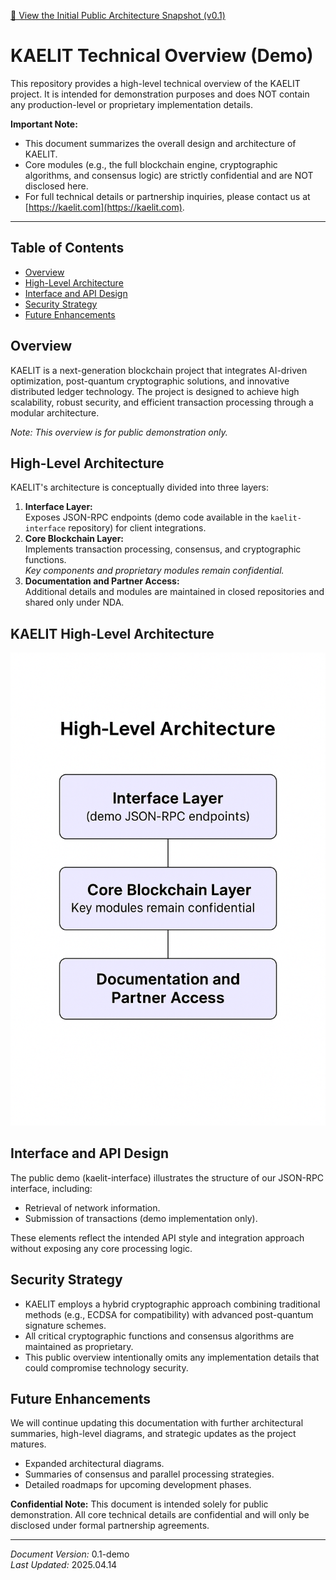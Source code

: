 [📌 View the Initial Public Architecture Snapshot (v0.1)](https://github.com/kaelitcom/kaelit-research/releases/tag/v0.1)

# KAELIT Technical Overview (Demo)

This repository provides a high-level technical overview of the KAELIT project.
It is intended for demonstration purposes and does NOT contain any production-level or proprietary implementation details.

**Important Note:**
- This document summarizes the overall design and architecture of KAELIT.
- Core modules (e.g., the full blockchain engine, cryptographic algorithms, and consensus logic) are strictly confidential and are NOT disclosed here.
- For full technical details or partnership inquiries, please contact us at [https://kaelit.com](https://kaelit.com).

---

## Table of Contents
- [Overview](#overview)
- [High-Level Architecture](#high-level-architecture)
- [Interface and API Design](#interface-and-api-design)
- [Security Strategy](#security-strategy)
- [Future Enhancements](#future-enhancements)

## Overview
KAELIT is a next-generation blockchain project that integrates AI-driven optimization, post-quantum cryptographic solutions, and innovative distributed ledger technology. The project is designed to achieve high scalability, robust security, and efficient transaction processing through a modular architecture.

*Note: This overview is for public demonstration only.*

## High-Level Architecture
KAELIT's architecture is conceptually divided into three layers:
1. **Interface Layer:**  
   Exposes JSON-RPC endpoints (demo code available in the `kaelit-interface` repository) for client integrations.
2. **Core Blockchain Layer:**  
   Implements transaction processing, consensus, and cryptographic functions.  
   *Key components and proprietary modules remain confidential.*
3. **Documentation and Partner Access:**  
   Additional details and modules are maintained in closed repositories and shared only under NDA.

## KAELIT High-Level Architecture

![KAELIT Architecture](architecture.png)


## Interface and API Design
The public demo (kaelit-interface) illustrates the structure of our JSON-RPC interface, including:
- Retrieval of network information.
- Submission of transactions (demo implementation only).

These elements reflect the intended API style and integration approach without exposing any core processing logic.

## Security Strategy
- KAELIT employs a hybrid cryptographic approach combining traditional methods (e.g., ECDSA for compatibility) with advanced post-quantum signature schemes.
- All critical cryptographic functions and consensus algorithms are maintained as proprietary.
- This public overview intentionally omits any implementation details that could compromise technology security.

## Future Enhancements
We will continue updating this documentation with further architectural summaries, high-level diagrams, and strategic updates as the project matures.
- Expanded architectural diagrams.
- Summaries of consensus and parallel processing strategies.
- Detailed roadmaps for upcoming development phases.

**Confidential Note:** This document is intended solely for public demonstration. All core technical details are confidential and will only be disclosed under formal partnership agreements.

---

*Document Version:* 0.1-demo  
*Last Updated:* 2025.04.14
